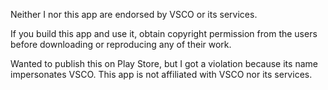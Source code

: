 Neither I nor this app are endorsed by VSCO or its services.

If you build this app and use it, obtain copyright permission from the users before downloading or reproducing any of their work.

Wanted to publish this on Play Store, but I got a violation because its name impersonates VSCO. This app is not affiliated with VSCO nor its services.
